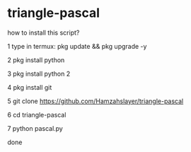 # triangle-pascal
how to install this script?

1 type in termux: pkg update && pkg upgrade -y

2 pkg install python

3 pkg install python 2

4 pkg install git

5 git clone https://github.com/Hamzahslayer/triangle-pascal

6 cd triangle-pascal

7 python pascal.py

done
